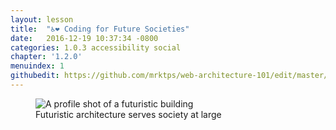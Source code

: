 ```yaml
---
layout: lesson
title:  "♿️❤️ Coding for Future Societies"
date:   2016-12-19 10:37:34 -0800
categories: 1.0.3 accessibility social
chapter: '1.2.0'
menuindex: 1
githubedit: https://github.com/mrktps/web-architecture-101/edit/master/_unit_1/1.2.0-coding-for-future-societies.markdown
---
```


<figure>
  <picture>
   <source srcset="{{ site.baseurl }}/assets/images/futuristic-building/futuristic-building-1600.jpg" media="(min-width: 724px)">
   <img src="{{ site.baseurl }}/assets/images/futuristic-building/futuristic-building-800.jpg" alt="A profile shot of a futuristic building" />
  </picture>
  <figcaption>Futuristic architecture serves society at&nbsp;large</figcaption>  
</figure>


